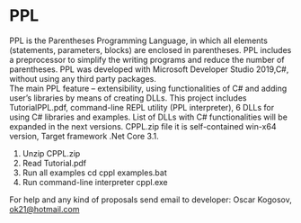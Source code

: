 # PPL
PPL is the Parentheses Programming Language, in which all elements (statements, parameters, blocks) are enclosed in parentheses. 
PPL includes a preprocessor to simplify the writing programs and reduce the number of parentheses.
PPL was developed  with Microsoft Developer Studio 2019,C#, without using any third party packages.  
The main PPL feature – extensibility, using functionalities of C# and adding user’s libraries by means of creating DLLs.
This project includes TutorialPPL.pdf, command-line REPL utility (PPL interpreter), 6 DLLs for using C# libraries and examples.
List of DLLs with C# functionalities will be expanded in the next versions.
CPPL.zip file it is self-contained win-x64 version,
Target framework .Net Core 3.1.

1. Unzip CPPL.zip
2. Read Tutorial.pdf
3. Run all examples
   cd cppl
   examples.bat
4. Run command-line interpreter
   cppl.exe
   
For help and any kind of proposals send email to developer: 
  Oscar Kogosov, ok21@hotmail.com
